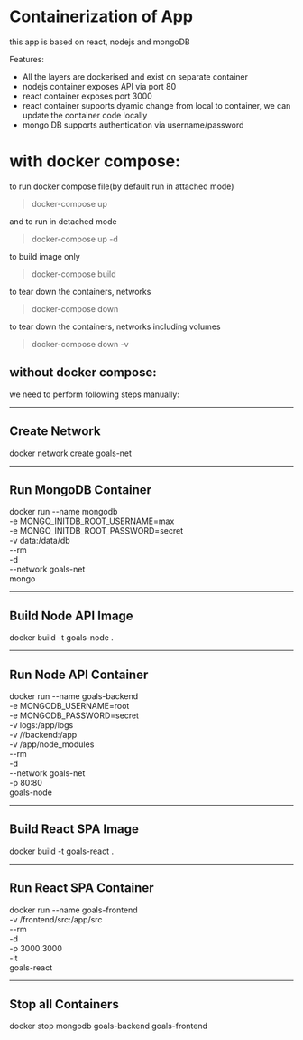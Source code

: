 # Containerization of App

this app is based on react, nodejs and mongoDB

Features:

- All the layers are dockerised and exist on separate container
- nodejs container exposes API via port 80
- react container exposes port 3000
- react container supports dyamic change from local to container, we can update the container code locally
- mongo DB supports authentication via username/password

# with docker compose:

to run docker compose file(by default run in attached mode)

> docker-compose up

and to run in detached mode

> docker-compose up -d

to build image only

> docker-compose build

to tear down the containers, networks

> docker-compose down

to tear down the containers, networks including volumes

> docker-compose down -v

## without docker compose:

we need to perform following steps manually:

---

## Create Network

docker network create goals-net

---

## Run MongoDB Container

docker run --name mongodb \
 -e MONGO_INITDB_ROOT_USERNAME=max \
 -e MONGO_INITDB_ROOT_PASSWORD=secret \
 -v data:/data/db \
 --rm \
 -d \
 --network goals-net \
 mongo

---

## Build Node API Image

docker build -t goals-node .

---

## Run Node API Container

docker run --name goals-backend \
 -e MONGODB_USERNAME=root \
 -e MONGODB_PASSWORD=secret \
 -v logs:/app/logs \
 -v /<folder-path>/backend:/app \
 -v /app/node_modules \
 --rm \
 -d \
 --network goals-net \
 -p 80:80 \
 goals-node

---

## Build React SPA Image

docker build -t goals-react .

---

## Run React SPA Container

docker run --name goals-frontend \
 -v /<folder-path>frontend/src:/app/src \
 --rm \
 -d \
 -p 3000:3000 \
 -it \
 goals-react

---

## Stop all Containers

docker stop mongodb goals-backend goals-frontend
